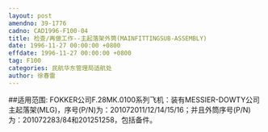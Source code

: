 ```yaml
---
layout: post
amendno: 39-1776
cadno: CAD1996-F100-04
title: 检查/再做工作--主起落架外筒(MAINFITTINGSUB-ASSEMBLY)
date: 1996-11-27 00:00:00 +0800
effdate: 1996-11-27 00:00:00 +0800
tag: F100
categories: 民航华东管理局适航处
author: 徐春雷
---
```


##适用范围:
FOKKER公司F.28MK.0100系列飞机：装有MESSIER-DOWTY公司主起落架(MLG)，序号(P/N)为：201072011/12/14/15/16；并且外筒序号(P/N)为：201072283/84和201251258，包括备件。

